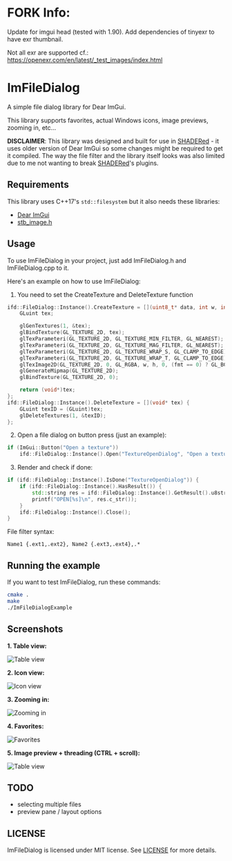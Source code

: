 # FORK Info:
Update for imgui head (tested with 1.90).
Add dependencies of tinyexr to have exr thumbnail.

Not all exr are supported cf.:
https://openexr.com/en/latest/_test_images/index.html

# ImFileDialog
A simple file dialog library for Dear ImGui.

This library supports favorites, actual Windows icons, image previews, zooming in, etc...

**DISCLAIMER**: This library was designed and built for use in [SHADERed](https://github.com/dfranx/SHADERed) - it uses older version of Dear ImGui so some changes might be required to get it compiled. The way the file filter  and the library itself looks was also limited due to me not wanting to break [SHADERed](https://github.com/dfranx/SHADERed)'s plugins.

## Requirements
This library uses C++17's `std::filesystem` but it also needs these libraries:
 * [Dear ImGui](https://github.com/ocornut/imgui/)
 * [stb_image.h](https://github.com/nothings/stb/blob/master/stb_image.h)

## Usage
To use ImFileDialog in your project, just add ImFileDialog.h and ImFileDialog.cpp to it.

Here's an example on how to use ImFileDialog:

1. You need to set the CreateTexture and DeleteTexture function
```c++
ifd::FileDialog::Instance().CreateTexture = [](uint8_t* data, int w, int h, char fmt, int channels, bool isFloat) -> void* {
	GLuint tex;

	glGenTextures(1, &tex);
	glBindTexture(GL_TEXTURE_2D, tex);
	glTexParameteri(GL_TEXTURE_2D, GL_TEXTURE_MIN_FILTER, GL_NEAREST);
	glTexParameteri(GL_TEXTURE_2D, GL_TEXTURE_MAG_FILTER, GL_NEAREST);
	glTexParameteri(GL_TEXTURE_2D, GL_TEXTURE_WRAP_S, GL_CLAMP_TO_EDGE);
	glTexParameteri(GL_TEXTURE_2D, GL_TEXTURE_WRAP_T, GL_CLAMP_TO_EDGE);
	glTexImage2D(GL_TEXTURE_2D, 0, GL_RGBA, w, h, 0, (fmt == 0) ? GL_BGRA : GL_RGBA, isFloat ? GL_FLOAT : GL_UNSIGNED_BYTE, data);
	glGenerateMipmap(GL_TEXTURE_2D);
	glBindTexture(GL_TEXTURE_2D, 0);

	return (void*)tex;
};
ifd::FileDialog::Instance().DeleteTexture = [](void* tex) {
	GLuint texID = (GLuint)tex;
	glDeleteTextures(1, &texID);
};
```

2. Open a file dialog on button press (just an example):
```c++
if (ImGui::Button("Open a texture"))
	ifd::FileDialog::Instance().Open("TextureOpenDialog", "Open a texture", "Image file (*.png;*.jpg;*.jpeg;*.bmp;*.tga){.png,.jpg,.jpeg,.bmp,.tga},.*");
```

3. Render and check if done:
```c++
if (ifd::FileDialog::Instance().IsDone("TextureOpenDialog")) {
	if (ifd::FileDialog::Instance().HasResult()) {
		std::string res = ifd::FileDialog::Instance().GetResult().u8string();
		printf("OPEN[%s]\n", res.c_str());
	}
	ifd::FileDialog::Instance().Close();
}
```

File filter syntax:
```
Name1 {.ext1,.ext2}, Name2 {.ext3,.ext4},.*
```

## Running the example
If you want to test ImFileDialog, run these commands:
```bash
cmake .
make
./ImFileDialogExample
```

## Screenshots
**1. Table view:**

![Table view](https://user-images.githubusercontent.com/30801537/107225799-8e5b3200-6a19-11eb-9847-ca2606205402.png)

**2. Icon view:**

![Icon view](https://user-images.githubusercontent.com/30801537/107225812-92874f80-6a19-11eb-9946-e7f1a183ce9b.png)

**3. Zooming in:**

![Zooming in](https://user-images.githubusercontent.com/30801537/107225830-9a46f400-6a19-11eb-8649-06de6287fdca.gif)

**4. Favorites:**

![Favorites](https://user-images.githubusercontent.com/30801537/107225862-a5018900-6a19-11eb-9bab-c6c928eab4af.gif)

**5. Image preview + threading (CTRL + scroll):**

![Table view](https://user-images.githubusercontent.com/30801537/107225891-afbc1e00-6a19-11eb-8551-6caa4c2173d1.gif)

## TODO
 * selecting multiple files
 * preview pane / layout options

## LICENSE
ImFileDialog is licensed under MIT license. See [LICENSE](./LICENSE) for more details. 